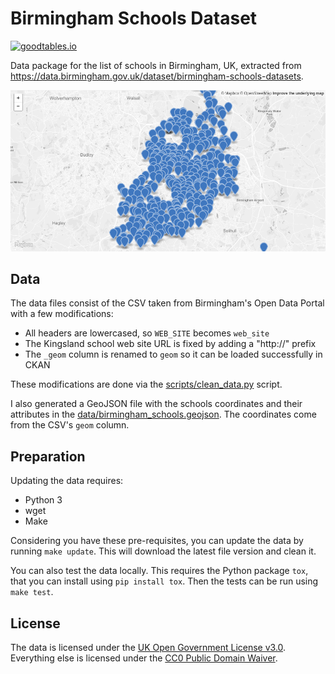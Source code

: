 # Birmingham Schools Dataset

[![goodtables.io](https://goodtables.io/badge/github/vitorbaptista/birmingham_schools.svg)](https://goodtables.io/github/vitorbaptista/birmingham_schools)

Data package for the list of schools in Birmingham, UK, extracted from
https://data.birmingham.gov.uk/dataset/birmingham-schools-datasets.

[![Schools GeoJSON Preview](docs/geojson_preview.png)](data/birmingham_schools.geojson)

## Data

The data files consist of the CSV taken from Birmingham's Open Data Portal with
a few modifications:

* All headers are lowercased, so `WEB_SITE` becomes `web_site`
* The Kingsland school web site URL is fixed by adding a "http://" prefix
* The `_geom` column is renamed to `geom` so it can be loaded successfully in
  CKAN

These modifications are done via the
[scripts/clean\_data.py](scripts/clean_data.py) script.

I also generated a GeoJSON file with the schools coordinates and their
attributes in the
[data/birmingham\_schools.geojson](data/birmingham_schools.geojson). The
coordinates come from the CSV's `geom` column.

## Preparation

Updating the data requires:

* Python 3
* wget
* Make

Considering you have these pre-requisites, you can update the data by running `make update`. This will download the latest file version and clean it.

You can also test the data locally. This requires the Python package `tox`, that you can install using `pip install tox`. Then the tests can be run using `make test`.

## License

The data is licensed under the [UK Open Government License
v3.0](http://www.nationalarchives.gov.uk/doc/open-government-licence/version/3/).
Everything else is licensed under the [CC0 Public Domain
Waiver](https://creativecommons.org/publicdomain/zero/1.0/).
